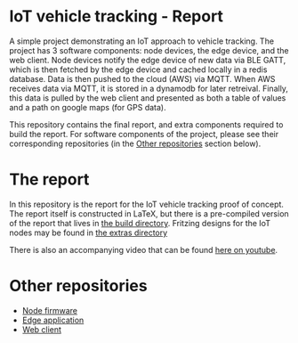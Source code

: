 # IoT vehicle tracking - Report
A simple project demonstrating an IoT approach to vehicle tracking. The project has 3 software
components: node devices, the edge device, and the web client. Node devices notify the edge device
of new data via BLE GATT, which is then fetched by the edge device and cached locally in a redis
database. Data is then pushed to the cloud (AWS) via MQTT. When AWS receives data via MQTT, it is
stored in a dynamodb for later retreival. Finally, this data is pulled by the web client and presented
as both a table of values and a path on google maps (for GPS data).

This repository contains the final report, and extra components required to build the report. For
software components of the project, please see their corresponding repositories (in the
[Other repositories](#other-repositories) section below).

# The report
In this repository is the report for the IoT vehicle tracking proof of concept. The report itself is
constructed in LaTeX, but there is a pre-compiled version of the report that lives in
[the build directory](build/Report.pdf). Fritzing designs for the IoT nodes may be found in
[the extras directory](extras)

There is also an accompanying video that can be found [here on youtube](https://youtu.be/y33Iyd1M9NY).

# Other repositories
- [Node firmware](https://github.com/Aloz1/iot-nodes)
- [Edge application](https://github.com/Aloz1/iot-raspi)
- [Web client](https://github.com/Aloz1/iot-website)
